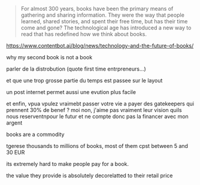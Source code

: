 > For almost 300 years, books have been the primary means of gathering and sharing information. They were the way that people learned, shared stories, and spent their free time, but has their time come and gone? The technological age has introduced a new way to read that has redefined how we think about books.

https://www.contentbot.ai/blog/news/technology-and-the-future-of-books/

why my second book is not a book

parler de la distrobution (quote first time entrpreneurs...)

et que une trop grosse partie du temps est passee sur le layout

un post internet permet aussi une evution plus facile

et enfin, vpua vpulez vraimebt passer votre vie a payer des gatekeepers qui prennent 30% de benef ? moi non, j'aime pas vraiment leur vision quils nous reserventnpour le futur et ne compte donc pas la financer avec mon argent

books are a commodity

tgerese thousands to millions of books, most of them cpst between 5 and 30 EUR

its extremely hard to make people pay for a book.

the value they provide is absolutely decorelatted to their retail price
